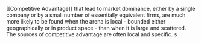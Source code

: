 [[Competitive Advantage]] that lead to market dominance, either by a single company or by a small number of essentially equivalent firms, are much more likely to be found when the arena is local - bounded either geographically or in product space - than when it is large and scattered. The sources of competitive advantage are often local and specific. s